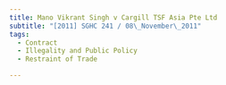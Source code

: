 ```yaml
---
title: Mano Vikrant Singh v Cargill TSF Asia Pte Ltd
subtitle: "[2011] SGHC 241 / 08\_November\_2011"
tags:
  - Contract
  - Illegality and Public Policy
  - Restraint of Trade

---
```


